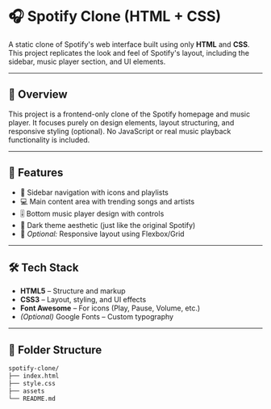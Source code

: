 # 🎧 Spotify Clone (HTML + CSS)

A static clone of Spotify's web interface built using only **HTML** and **CSS**. This project replicates the look and feel of Spotify's layout, including the sidebar, music player section, and UI elements.

---

## 📜 Overview

This project is a frontend-only clone of the Spotify homepage and music player. It focuses purely on design elements, layout structuring, and responsive styling (optional). No JavaScript or real music playback functionality is included.

---

## 🌟 Features

- 🎵 Sidebar navigation with icons and playlists
- 💻 Main content area with trending songs and artists
- 🎚️ Bottom music player design with controls
- 🖤 Dark theme aesthetic (just like the original Spotify)
- 📱 *Optional:* Responsive layout using Flexbox/Grid

---

## 🛠️ Tech Stack

- **HTML5** – Structure and markup  
- **CSS3** – Layout, styling, and UI effects  
- **Font Awesome** – For icons (Play, Pause, Volume, etc.)  
- *(Optional)* Google Fonts – Custom typography

---

## 📂 Folder Structure

```bash
spotify-clone/
├── index.html
├── style.css
├── assets
└── README.md

